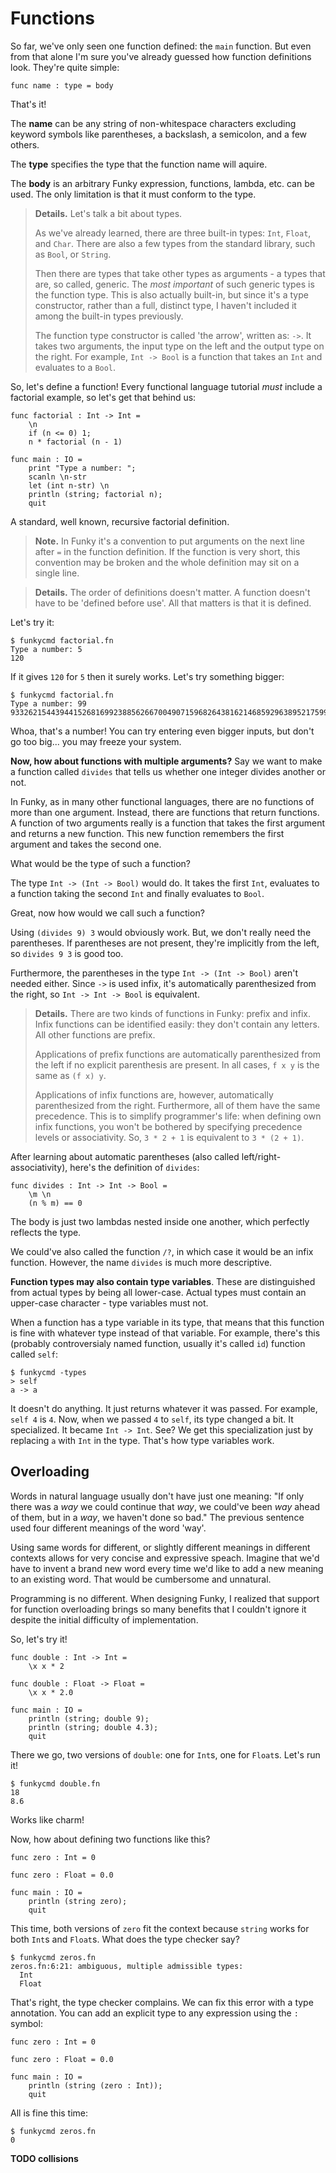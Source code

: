 # Functions

So far, we've only seen one function defined: the `main` function. But even from that alone I'm sure you've already guessed how function definitions look. They're quite simple:

```funky
func name : type = body
```

That's it!

The **name** can be any string of non-whitespace characters excluding keyword symbols like parentheses, a backslash, a semicolon, and a few others.

The **type** specifies the type that the function name will aquire.

The **body** is an arbitrary Funky expression, functions, lambda, etc. can be used. The only limitation is that it must conform to the type.

> **Details.** Let's talk a bit about types.
>
> As we've already learned, there are three built-in types: `Int`, `Float`, and `Char`. There are also a few types from the standard library, such as `Bool`, or `String`.
>
> Then there are types that take other types as arguments - a types that are, so called, generic. The _most important_ of such generic types is the function type. This is also actually built-in, but since it's a type constructor, rather than a full, distinct type, I haven't included it among the built-in types previously.
>
> The function type constructor is called 'the arrow', written as: `->`. It takes two arguments, the input type on the left and the output type on the right. For example, `Int -> Bool` is a function that takes an `Int` and evaluates to a `Bool`.

So, let's define a function! Every functional language tutorial _must_ include a factorial example, so let's get that behind us:

```funky
func factorial : Int -> Int =
    \n
    if (n <= 0) 1;
    n * factorial (n - 1)

func main : IO =
    print "Type a number: ";
    scanln \n-str
    let (int n-str) \n
    println (string; factorial n);
    quit
```

A standard, well known, recursive factorial definition.

> **Note.** In Funky it's a convention to put arguments on the next line after `=` in the function definition. If the function is very short, this convention may be broken and the whole definition may sit on a single line.

> **Details.** The order of definitions doesn't matter. A function doesn't have to be 'defined before use'. All that matters is that it is defined.

Let's try it:

```
$ funkycmd factorial.fn
Type a number: 5
120
```

If it gives `120` for `5` then it surely works. Let's try something bigger:

```
$ funkycmd factorial.fn
Type a number: 99
933262154439441526816992388562667004907159682643816214685929638952175999932299156089414639761565182862536979208272237582511852109168640000000000000000000000
```

Whoa, that's a number! You can try entering even bigger inputs, but don't go too big... you may freeze your system.

**Now, how about functions with multiple arguments?** Say we want to make a function called `divides` that tells us whether one integer divides another or not.

In Funky, as in many other functional languages, there are no functions of more than one argument. Instead, there are functions that return functions. A function of two arguments really is a function that takes the first argument and returns a new function. This new function remembers the first argument and takes the second one.

What would be the type of such a function?

The type `Int -> (Int -> Bool)` would do. It takes the first `Int`, evaluates to a function taking the second `Int` and finally evaluates to `Bool`.

Great, now how would we call such a function?

Using `(divides 9) 3` would obviously work. But, we don't really need the parentheses. If parentheses are not present, they're implicitly from the left, so `divides 9 3` is good too.

Furthermore, the parentheses in the type `Int -> (Int -> Bool)` aren't needed either. Since `->` is used infix, it's automatically parenthesized from the right, so `Int -> Int -> Bool` is equivalent.

> **Details.** There are two kinds of functions in Funky: prefix and infix. Infix functions can be identified easily: they don't contain any letters. All other functions are prefix.
>
> Applications of prefix functions are automatically parenthesized from the left if no explicit parenthesis are present. In all cases, `f x y` is the same as `(f x) y`.
>
> Applications of infix functions are, however, automatically parenthesized from the right. Furthermore, all of them have the same precedence. This is to simplify programmer's life: when defining own infix functions, you won't be bothered by specifying precedence levels or associativity. So, `3 * 2 + 1` is equivalent to `3 * (2 + 1)`.

After learning about automatic parentheses (also called left/right-associativity), here's the definition of `divides`:

```funky
func divides : Int -> Int -> Bool =
    \m \n
    (n % m) == 0
```

The body is just two lambdas nested inside one another, which perfectly reflects the type.

We could've also called the function `/?`, in which case it would be an infix function. However, the name `divides` is much more descriptive.

**Function types may also contain type variables**. These are distinguished from actual types by being all lower-case. Actual types must contain an upper-case character - type variables must not.

When a function has a type variable in its type, that means that this function is fine with whatever type instead of that variable. For example, there's this (probably controversialy named function, usually it's called `id`) function called `self`:

```
$ funkycmd -types
> self
a -> a
```

It doesn't do anything. It just returns whatever it was passed. For example, `self 4` is `4`. Now, when we passed `4` to `self`, its type changed a bit. It specialized. It became `Int -> Int`. See? We get this specialization just by replacing `a` with `Int` in the type. That's how type variables work.

## Overloading

Words in natural language usually don't have just one meaning: "If only there was a _way_ we could continue that _way_, we could've been _way_ ahead of them, but in a _way_, we haven't done so bad." The previous sentence used four different meanings of the word 'way'.

Using same words for different, or slightly different meanings in different contexts allows for very concise and expressive speach. Imagine that we'd have to invent a brand new word every time we'd like to add a new meaning to an existing word. That would be cumbersome and unnatural.

Programming is no different. When designing Funky, I realized that support for function overloading brings so many benefits that I couldn't ignore it despite the initial difficulty of implementation.

So, let's try it!

```funky
func double : Int -> Int =
    \x x * 2

func double : Float -> Float =
    \x x * 2.0

func main : IO =
    println (string; double 9);
    println (string; double 4.3);
    quit
```

There we go, two versions of `double`: one for `Int`s, one for `Float`s. Let's run it!

```
$ funkycmd double.fn
18
8.6
```

Works like charm!

Now, how about defining two functions like this?

```funky
func zero : Int = 0

func zero : Float = 0.0

func main : IO =
    println (string zero);
    quit
```

This time, both versions of `zero` fit the context because `string` works for both `Int`s and `Float`s. What does the type checker say?

```
$ funkycmd zeros.fn
zeros.fn:6:21: ambiguous, multiple admissible types:
  Int
  Float
```

That's right, the type checker complains. We can fix this error with a type annotation. You can add an explicit type to any expression using the `:` symbol:

```funky
func zero : Int = 0

func zero : Float = 0.0

func main : IO =
    println (string (zero : Int));
    quit
```

All is fine this time:

```
$ funkycmd zeros.fn
0
```

**TODO collisions**
